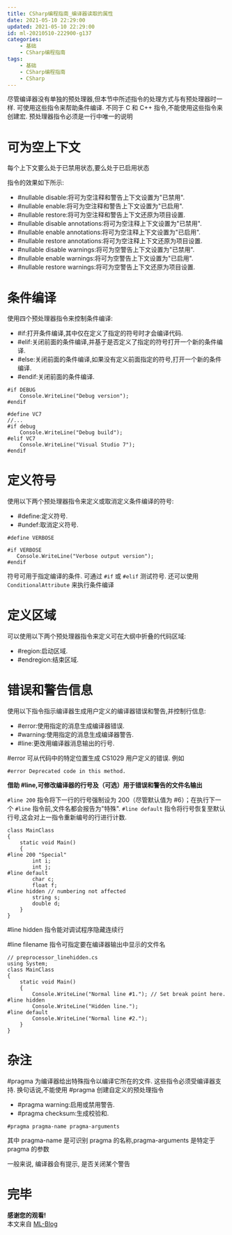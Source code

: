 ```yaml
---
title: CSharp编程指南_编译器读取的属性
date: 2021-05-10 22:29:00
updated: 2021-05-10 22:29:00
id: ml-20210510-222900-g137
categories:
	- 基础
	- CSharp编程指南
tags: 
	- 基础
	- CSharp编程指南
	- CSharp
---
```


尽管编译器没有单独的预处理器,但本节中所述指令的处理方式与有预处理器时一样. 可使用这些指令来帮助条件编译. 不同于 C 和 C++ 指令,不能使用这些指令来创建宏. 预处理器指令必须是一行中唯一的说明



<!--more-->

# 可为空上下文

每个上下文要么处于已禁用状态,要么处于已启用状态

指令的效果如下所示:
* #nullable disable:将可为空注释和警告上下文设置为"已禁用".
* #nullable enable:将可为空注释和警告上下文设置为"已启用".
* #nullable restore:将可为空注释和警告上下文还原为项目设置.
* #nullable disable annotations:将可为空注释上下文设置为"已禁用".
* #nullable enable annotations:将可为空注释上下文设置为"已启用".
* #nullable restore annotations:将可为空注释上下文还原为项目设置.
* #nullable disable warnings:将可为空警告上下文设置为"已禁用".
* #nullable enable warnings:将可为空警告上下文设置为"已启用".
* #nullable restore warnings:将可为空警告上下文还原为项目设置.

# 条件编译

使用四个预处理器指令来控制条件编译:
* #if:打开条件编译,其中仅在定义了指定的符号时才会编译代码.
* #elif:关闭前面的条件编译,并基于是否定义了指定的符号打开一个新的条件编译.
* #else:关闭前面的条件编译,如果没有定义前面指定的符号,打开一个新的条件编译.
* #endif:关闭前面的条件编译.

```CSharp
#if DEBUG
    Console.WriteLine("Debug version");
#endif
```
```CSharp
#define VC7
//...
#if debug
    Console.WriteLine("Debug build");
#elif VC7
    Console.WriteLine("Visual Studio 7");
#endif
```

# 定义符号

使用以下两个预处理器指令来定义或取消定义条件编译的符号:
* #define:定义符号.
* #undef:取消定义符号.

```CSharp
#define VERBOSE

#if VERBOSE
   Console.WriteLine("Verbose output version");
#endif
```

符号可用于指定编译的条件. 可通过 `#if` 或 `#elif` 测试符号. 还可以使用 `ConditionalAttribute` 来执行条件编译

# 定义区域

可以使用以下两个预处理器指令来定义可在大纲中折叠的代码区域:
* #region:启动区域.
* #endregion:结束区域.

# 错误和警告信息

使用以下指令指示编译器生成用户定义的编译器错误和警告,并控制行信息:
* #error:使用指定的消息生成编译器错误.
* #warning:使用指定的消息生成编译器警告.
* #line:更改用编译器消息输出的行号.

#error 可从代码中的特定位置生成 CS1029 用户定义的错误. 例如

```CSharp
#error Deprecated code in this method.
```

**借助 #line,可修改编译器的行号及（可选）用于错误和警告的文件名输出**

`#line 200` 指令将下一行的行号强制设为 200（尽管默认值为 #6）；在执行下一个 `#line` 指令前,文件名都会报告为"特殊". `#line default` 指令将行号恢复至默认行号,这会对上一指令重新编号的行进行计数.

```CSharp
class MainClass
{
    static void Main()
    {
#line 200 "Special"
        int i;
        int j;
#line default
        char c;
        float f;
#line hidden // numbering not affected
        string s;
        double d;
    }
}
```

#line hidden 指令能对调试程序隐藏连续行

#line filename 指令可指定要在编译器输出中显示的文件名

```CSharp
// preprocessor_linehidden.cs
using System;
class MainClass
{
    static void Main()
    {
        Console.WriteLine("Normal line #1."); // Set break point here.
#line hidden
        Console.WriteLine("Hidden line.");
#line default
        Console.WriteLine("Normal line #2.");
    }
}
```

# 杂注

#pragma 为编译器给出特殊指令以编译它所在的文件. 这些指令必须受编译器支持. 换句话说,不能使用 #pragma 创建自定义的预处理指令

* #pragma warning:启用或禁用警告.
* #pragma checksum:生成校验和.

```CSharp
#pragma pragma-name pragma-arguments
```

其中 pragma-name 是可识别 pragma 的名称,pragma-arguments 是特定于 pragma 的参数

一般来说, 编译器会有提示, 是否关闭某个警告

# 完毕



**感谢您的观看!**  
本文来自 [ML-Blog][ML-Blog_Link]

<!-- 图片 -->

<!-- 链接 -->

<!-- 水印 -->
[ML-Blog_Link]:https://userminghaoli.github.io/ "我的博客"
